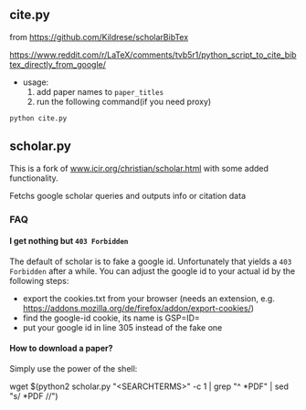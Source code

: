 ## cite.py

from https://github.com/Kildrese/scholarBibTex

https://www.reddit.com/r/LaTeX/comments/tvb5r1/python_script_to_cite_bibtex_directly_from_google/



- usage:
  1. add paper names to `paper_titles`
  2. run the following command(if you need proxy)

```
python cite.py
```























## scholar.py

This is a fork of www.icir.org/christian/scholar.html with some added functionality.

Fetchs google scholar queries and outputs info or citation data

### FAQ

#### I get nothing but ```403 Forbidden```

The default of scholar is to fake a google id. Unfortunately that yields a ```403 Forbidden``` after a while. You can adjust the google id to your actual id by the following steps:

 * export the cookies.txt from your browser (needs an extension, e.g. https://addons.mozilla.org/de/firefox/addon/export-cookies/)
 * find the google-id cookie, its name is GSP=ID=
 * put your google id in line 305 instead of the fake one

#### How to download a paper?

Simply use the power of the shell:

wget $(python2 scholar.py "\<SEARCHTERMS\>" -c 1 | grep "^ *PDF" | sed "s/ *PDF //")
